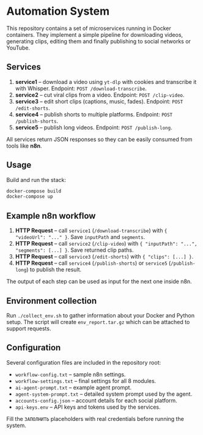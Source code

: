 # Automation System

This repository contains a set of microservices running in Docker containers.
They implement a simple pipeline for downloading videos, generating clips,
editing them and finally publishing to social networks or YouTube.

## Services

1. **service1** – download a video using `yt-dlp` with cookies and transcribe it
   with Whisper. Endpoint: `POST /download-transcribe`.
2. **service2** – cut viral clips from a video. Endpoint: `POST /clip-video`.
3. **service3** – edit short clips (captions, music, fades). Endpoint: `POST /edit-shorts`.
4. **service4** – publish shorts to multiple platforms. Endpoint: `POST /publish-shorts`.
5. **service5** – publish long videos. Endpoint: `POST /publish-long`.

All services return JSON responses so they can be easily consumed from tools
like **n8n**.

## Usage

Build and run the stack:

```bash
docker-compose build
docker-compose up
```

## Example n8n workflow

1. **HTTP Request** – call `service1` (`/download-transcribe`) with `{ "videoUrl": "..." }`. Save `inputPath` and `segments`.
2. **HTTP Request** – call `service2` (`/clip-video`) with `{ "inputPath": "...", "segments": [...] }`. Save returned clip paths.
3. **HTTP Request** – call `service3` (`/edit-shorts`) with `{ "clips": [...] }`.
4. **HTTP Request** – call `service4` (`/publish-shorts`) or `service5` (`/publish-long`) to publish the result.

The output of each step can be used as input for the next one inside n8n.

## Environment collection

Run `./collect_env.sh` to gather information about your Docker and Python
setup. The script will create `env_report.tar.gz` which can be attached to
support requests.

## Configuration

Several configuration files are included in the repository root:

- `workflow-config.txt` – sample n8n settings.
- `workflow-settings.txt` – final settings for all 8 modules.
- `ai-agent-prompt.txt` – example agent prompt.
- `agent-system-prompt.txt` – detailed system prompt used by the agent.
- `accounts-config.json` – account details for each social platform.
- `api-keys.env` – API keys and tokens used by the services.

Fill the `ЗАПОЛНИТЬ` placeholders with real credentials before running the system.
